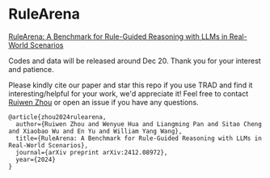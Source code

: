 # RuleArena
[RuleArena: A Benchmark for Rule-Guided Reasoning with LLMs in Real-World Scenarios](https://arxiv.org/abs/2412.08972)

Codes and data will be released around Dec 20. Thank you for your interest and patience.

Please kindly cite our paper and star this repo if you use TRAD and find it interesting/helpful for your work, we'd appreciate it! Feel free to contact [Ruiwen Zhou](skyriver@sjtu.edu.cn) or open an issue if you have any questions.

```
@article{zhou2024rulearena,
  author={Ruiwen Zhou and Wenyue Hua and Liangming Pan and Sitao Cheng and Xiaobao Wu and En Yu and William Yang Wang},
  title={RuleArena: A Benchmark for Rule-Guided Reasoning with LLMs in Real-World Scenarios},
  journal={arXiv preprint arXiv:2412.08972},
  year={2024}
}
```
